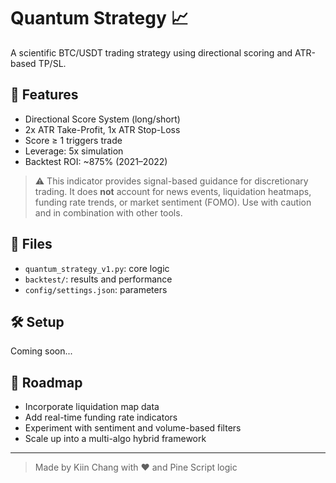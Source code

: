# Quantum Strategy 📈

A scientific BTC/USDT trading strategy using directional scoring and ATR-based TP/SL.

## 📌 Features
- Directional Score System (long/short)
- 2x ATR Take-Profit, 1x ATR Stop-Loss
- Score ≥ 1 triggers trade
- Leverage: 5x simulation
- Backtest ROI: ~875% (2021–2022)

> ⚠️ This indicator provides signal-based guidance for discretionary trading.
> It does **not** account for news events, liquidation heatmaps, funding rate trends, or market sentiment (FOMO). Use with caution and in combination with other tools.

## 🧪 Files
- `quantum_strategy_v1.py`: core logic
- `backtest/`: results and performance
- `config/settings.json`: parameters

## 🛠️ Setup
Coming soon...

## 🚀 Roadmap
- Incorporate liquidation map data
- Add real-time funding rate indicators
- Experiment with sentiment and volume-based filters
- Scale up into a multi-algo hybrid framework

---

> Made by Kiin Chang with ❤️ and Pine Script logic
